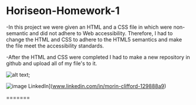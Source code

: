 # Horiseon-Homework-1

-In this project we were given an HTML and a CSS file in which were non-semantic and did not adhere to Web accessibility. Therefore, I had to change the HTML and CSS to adhere to the HTML5 semantics and make the file meet the accessibility standards.

-After the HTML and CSS were completed I had to make a new repository in github and upload all of my file's to it.

![alt text](http://url/to/Horiseon-screenshot.png);

![image](https://img.shields.io/badge/LinkedIn-0077B5?style=for-the-badge&logo=linkedin&logoColor=white) LinkedIn](www.linkedin.com/in/morin-clifford-129888a9)

=======

